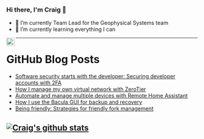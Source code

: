 ### Hi there, I'm Craig 👋

<!--
**CraigTeelFugro/CraigTeelFugro** is a ✨ _special_ ✨ repository because its `README.md` (this file) appears on your GitHub profile.

Here are some ideas to get you started:
-->

- 🔭 I’m currently Team Lead for the Geophysical Systems team
- 🌱 I’m currently learning everything I can

[<img align="left" alt="Craig Teel | LinkedIn" width="22px" src="https://cdn.jsdelivr.net/npm/simple-icons@v3/icons/linkedin.svg" />][linkedin]

---

# GitHub Blog Posts

<!-- BLOG-POST-LIST:START -->
- [Software security starts with the developer: Securing developer accounts with 2FA](https://github.blog/2022-05-04-software-security-starts-with-the-developer-securing-developer-accounts-with-2fa/)
- [How I manage my own virtual network with ZeroTier](https://opensource.com/article/22/5/zerotier-network)
- [Automate and manage multiple devices with Remote Home Assistant](https://opensource.com/article/22/5/remote-home-assistant)
- [How I use the Bacula GUI for backup and recovery](https://opensource.com/article/22/5/baculum-open-source-backup)
- [Being friendly: Strategies for friendly fork management](https://github.blog/2022-05-02-friend-zone-strategies-friendly-fork-management/)
<!-- BLOG-POST-LIST:END -->

## [![Craig's github stats](https://github-readme-stats.vercel.app/api?username=craigteelfugro)](https://github.com/anuraghazra/github-readme-stats)


[linkedin]: https://linkedin.com/in/craig-teel-b8786771
